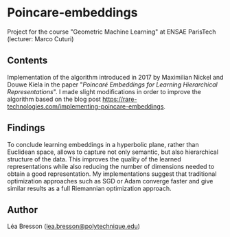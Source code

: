 # Poincare-embeddings
Project for the course "Geometric Machine Learning" at ENSAE ParisTech (lecturer: Marco Cuturi)

## Contents
Implementation of the algorithm introduced in 2017 by Maximilian Nickel and Douwe Kiela in the paper "*Poincaré Embeddings for Learning Hierarchical Representations*". I made slight modifications in order to improve the algorithm based on the blog post https://rare-technologies.com/implementing-poincare-embeddings. 

## Findings
To conclude learning embeddings in a hyperbolic plane, rather than Euclidean space, allows to capture not only semantic, but also hierarchical structure of the data. This improves the quality of the learned representations while also reducing the number of dimensions needed to obtain a good representation. My implementations suggest that traditional optimization approaches such as SGD or Adam converge faster and give similar results as a full Riemannian optimization approach.

## Author 
Léa Bresson (lea.bresson@polytechnique.edu)

